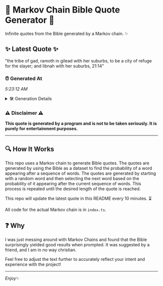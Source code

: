 # 📖 Markov Chain Bible Quote Generator 📖

Infinite quotes from the Bible generated by a Markov chain. ✨

## ✨ Latest Quote ✨
"the tribe of gad, ramoth in gilead with her suburbs, to be a city of refuge for the slayer; and libnah with her suburbs, 21:14"

### ⏰ Generated At
*5:23:12 AM*

<details>
    <summary>🛠️ Generation Details</summary>
    <p>
        <strong>🌱 Seed:</strong> the<br>
        <strong>🔄 Iterations:</strong> 24<br>
        <strong>📜 Context History:</strong><br>[ the ]: tribe<br>[ the, tribe ]: of<br>[ the, tribe, of ]: gad,<br>[ the, tribe, of, gad, ]: ramoth<br>[ the, tribe, of, gad,, ramoth ]: in<br>[ the, tribe, of, gad,, ramoth, in ]: gilead<br>[ tribe, of, gad,, ramoth, in, gilead ]: with<br>[ of, gad,, ramoth, in, gilead, with ]: her<br>[ gad,, ramoth, in, gilead, with, her ]: suburbs,<br>[ ramoth, in, gilead, with, her, suburbs, ]: to<br>[ in, gilead, with, her, suburbs,, to ]: be<br>[ gilead, with, her, suburbs,, to, be ]: a<br>[ with, her, suburbs,, to, be, a ]: city<br>[ her, suburbs,, to, be, a, city ]: of<br>[ suburbs,, to, be, a, city, of ]: refuge<br>[ to, be, a, city, of, refuge ]: for<br>[ be, a, city, of, refuge, for ]: the<br>[ a, city, of, refuge, for, the ]: slayer;<br>[ city, of, refuge, for, the, slayer; ]: and<br>[ of, refuge, for, the, slayer;, and ]: libnah<br>[ refuge, for, the, slayer;, and, libnah ]: with<br>[ for, the, slayer;, and, libnah, with ]: her<br>[ the, slayer;, and, libnah, with, her ]: suburbs,<br>[ slayer;, and, libnah, with, her, suburbs, ]: 21:14<br>
    </p>
</details>

### ⚠️ Disclaimer ⚠️
**This quote is generated by a program and is not to be taken seriously. It is purely for entertainment purposes.**

---

## 🔍 How It Works

This repo uses a Markov chain to generate Bible quotes. The quotes are generated by using the Bible as a dataset to find the probability of a word appearing after a sequence of words. The quotes are generated by starting with a random word and then selecting the next word based on the probability of it appearing after the current sequence of words. This process is repeated until the desired length of the quote is reached.

This repo will update the latest quote in this README every 10 minutes. ⏳

All code for the actual Markov chain is in `index.ts`.

## ❓ Why

I was just messing around with Markov Chains and found that the Bible surprisingly yielded good results when prompted. 
It was suggested by a friend, and I am in no way christian.

Feel free to adjust the text further to accurately reflect your intent and experience with the project!

---

*Enjoy*✨

